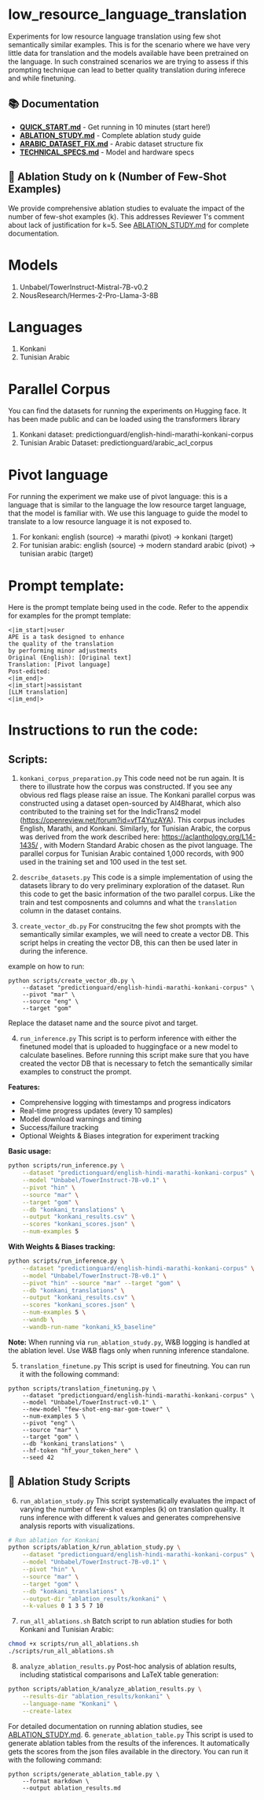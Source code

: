 


# low_resource_language_translation
Experiments for low resource language translation using few shot semantically similar examples. This is for the scenario where we have very little data for translation and the models available have been pretrained on the language. In such constrained scenarios we are trying to assess if this prompting technique can lead to better quality translation during inferece and while finetuning.

## 📚 Documentation

- **[QUICK_START.md](QUICK_START.md)** - Get running in 10 minutes (start here!)
- **[ABLATION_STUDY.md](ABLATION_STUDY.md)** - Complete ablation study guide
- **[ARABIC_DATASET_FIX.md](ARABIC_DATASET_FIX.md)** - Arabic dataset structure fix
- **[TECHNICAL_SPECS.md](TECHNICAL_SPECS.md)** - Model and hardware specs

## 🔬 Ablation Study on k (Number of Few-Shot Examples)

We provide comprehensive ablation studies to evaluate the impact of the number of few-shot examples (k). This addresses Reviewer 1's comment about lack of justification for k=5. See [ABLATION_STUDY.md](ABLATION_STUDY.md) for complete documentation. 

# Models
1. Unbabel/TowerInstruct-Mistral-7B-v0.2
2. NousResearch/Hermes-2-Pro-Llama-3-8B

# Languages 
1. Konkani
2. Tunisian Arabic

# Parallel Corpus 
You can find the datasets for running the experiments on Hugging face. It has been made public and can be loaded using the transformers library 

1. Konkani dataset: predictionguard/english-hindi-marathi-konkani-corpus
2. Tunisian Arabic Dataset: predictionguard/arabic_acl_corpus

# Pivot language
For running the experiment we make use of pivot language: this is a language that is similar to the language the low resource target language, that the model is familiar with. We use this language to guide the model to translate to a low resource language it is not exposed to. 

1. For konkani: english (source) -> marathi (pivot) -> konkani (target)
2. For tunisian arabic: english (source) -> modern standard arabic (pivot) -> tunisian arabic (target)

# Prompt template:
Here is the prompt template being used in the code. Refer to the appendix for examples for the prompt template:
```
<|im_start|>user
APE is a task designed to enhance
the quality of the translation
by performing minor adjustments
Original (English): [Original text]
Translation: [Pivot language]
Post-edited:
<|im_end|>
<|im_start|>assistant
[LLM translation]
<|im_end|>
```

# Instructions to run the code:
## Scripts:
1. `konkani_corpus_preparation.py`
This code need not be run again. It is there to illustrate how the corpus was constructed. If you see any obvious red flags please raise an issue. The Konkani parallel corpus was constructed using a dataset open-sourced by AI4Bharat, which also contributed to the training set for the IndicTrans2 model (https://openreview.net/forum?id=vfT4YuzAYA). This corpus includes English, Marathi, and Konkani.
Similarly, for Tunisian Arabic, the corpus was derived from the work described here: https://aclanthology.org/L14-1435/ , with Modern Standard Arabic chosen as the pivot language. The parallel corpus for Tunisian Arabic contained 1,000 records, with 900 used in the training set and 100 used in the test set. 

2. `describe_datasets.py`
This code is a simple implementation of using the datasets library to do very preliminary exploration of the dataset. Run this code to get the basic information of the two parallel corpus. Like the train and test composnents and columns and what the `translation` column in the dataset contains.

3. `create_vector_db.py`
For construcitng the few shot prompts with the semantically similar examples, we will need to create a vector DB. This script helps in creating the vector DB, this can then be used later in during the inference. 

example on how to run: 
```
python scripts/create_vector_db.py \
    --dataset "predictionguard/english-hindi-marathi-konkani-corpus" \
    --pivot "mar" \
    --source "eng" \
    --target "gom"
```
Replace the dataset name and the source pivot and target. 

4. `run_inference.py`
This script is to perform inference with either the finetuned model that is uploaded to huggingface or a new model to calculate baselines. Before running this script make sure that you have created the vector DB that is necessary to fetch the semantically similar examples to construct the prompt. 

**Features:**
- Comprehensive logging with timestamps and progress indicators
- Real-time progress updates (every 10 samples)
- Model download warnings and timing
- Success/failure tracking
- Optional Weights & Biases integration for experiment tracking

**Basic usage:**
```bash
python scripts/run_inference.py \
    --dataset "predictionguard/english-hindi-marathi-konkani-corpus" \
    --model "Unbabel/TowerInstruct-7B-v0.1" \
    --pivot "hin" \
    --source "mar" \
    --target "gom" \
    --db "konkani_translations" \
    --output "konkani_results.csv" \
    --scores "konkani_scores.json" \
    --num-examples 5
```

**With Weights & Biases tracking:**
```bash
python scripts/run_inference.py \
    --dataset "predictionguard/english-hindi-marathi-konkani-corpus" \
    --model "Unbabel/TowerInstruct-7B-v0.1" \
    --pivot "hin" --source "mar" --target "gom" \
    --db "konkani_translations" \
    --output "konkani_results.csv" \
    --scores "konkani_scores.json" \
    --num-examples 5 \
    --wandb \
    --wandb-run-name "konkani_k5_baseline"
```

**Note:** When running via `run_ablation_study.py`, W&B logging is handled at the ablation level. Use W&B flags only when running inference standalone. 

5. `translation_finetune.py`
This script is used for fineutning. You can run it with the following command:

```
python scripts/translation_finetuning.py \
    --dataset "predictionguard/english-hindi-marathi-konkani-corpus" \
    --model "Unbabel/TowerInstruct-v0.1" \
    --new-model "few-shot-eng-mar-gom-tower" \
    --num-examples 5 \
    --pivot "eng" \
    --source "mar" \
    --target "gom" \
    --db "konkani_translations" \
    --hf-token "hf_your_token_here" \
    --seed 42
```

## 🔬 Ablation Study Scripts

6. `run_ablation_study.py`
This script systematically evaluates the impact of varying the number of few-shot examples (k) on translation quality. It runs inference with different k values and generates comprehensive analysis reports with visualizations.

```bash
# Run ablation for Konkani
python scripts/ablation_k/run_ablation_study.py \
    --dataset "predictionguard/english-hindi-marathi-konkani-corpus" \
    --model "Unbabel/TowerInstruct-7B-v0.1" \
    --pivot "hin" \
    --source "mar" \
    --target "gom" \
    --db "konkani_translations" \
    --output-dir "ablation_results/konkani" \
    --k-values 0 1 3 5 7 10
```

7. `run_all_ablations.sh`
Batch script to run ablation studies for both Konkani and Tunisian Arabic:

```bash
chmod +x scripts/run_all_ablations.sh
./scripts/run_all_ablations.sh
```

8. `analyze_ablation_results.py`
Post-hoc analysis of ablation results, including statistical comparisons and LaTeX table generation:

```bash
python scripts/ablation_k/analyze_ablation_results.py \
    --results-dir "ablation_results/konkani" \
    --language-name "Konkani" \
    --create-latex
```

For detailed documentation on running ablation studies, see [ABLATION_STUDY.md](ABLATION_STUDY.md).
6. `generate_ablation_table.py`
This script is used to generate ablation tables from the results of the inferences. It automatically gets the scores from the json files available in the directory. You can run it with the following command:

```
python scripts/generate_ablation_table.py \
    --format markdown \
    --output ablation_results.md
```
